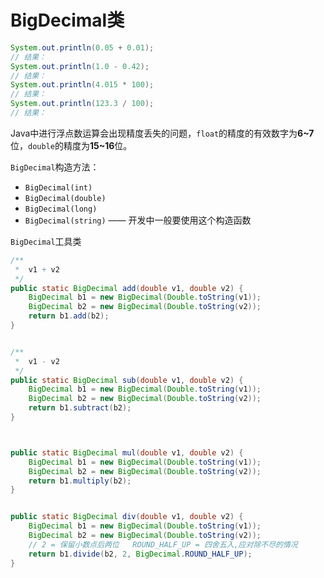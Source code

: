 # <a name="top">BigDecimal类</a>





```java
System.out.println(0.05 + 0.01);
// 结果：
System.out.println(1.0 - 0.42);
// 结果：
System.out.println(4.015 * 100);
// 结果：
System.out.println(123.3 / 100);
// 结果：
```

Java中进行浮点数运算会出现精度丢失的问题，`float`的精度的有效数字为**6~7**位，`double`的精度为**15~16**位。



`BigDecimal`构造方法：

+ `BigDecimal(int)` 
+ `BigDecimal(double)`
+ `BigDecimal(long)`
+  `BigDecimal(string)` —— 开发中一般要使用这个构造函数



`BigDecimal`工具类

```java
/**
 *  v1 + v2
 */
public static BigDecimal add(double v1, double v2) {
	BigDecimal b1 = new BigDecimal(Double.toString(v1));
    BigDecimal b2 = new BigDecimal(Double.toString(v2));
    return b1.add(b2);
}


/**
 *  v1 - v2
 */
public static BigDecimal sub(double v1, double v2) {
	BigDecimal b1 = new BigDecimal(Double.toString(v1));
    BigDecimal b2 = new BigDecimal(Double.toString(v2));
    return b1.subtract(b2);
}



public static BigDecimal mul(double v1, double v2) {
	BigDecimal b1 = new BigDecimal(Double.toString(v1));
    BigDecimal b2 = new BigDecimal(Double.toString(v2));
    return b1.multiply(b2);
}


public static BigDecimal div(double v1, double v2) {
	BigDecimal b1 = new BigDecimal(Double.toString(v1));
    BigDecimal b2 = new BigDecimal(Double.toString(v2));
    // 2 = 保留小数点后两位   ROUND_HALF_UP = 四舍五入,应对除不尽的情况
    return b1.divide(b2, 2, BigDecimal.ROUND_HALF_UP);
}
```

